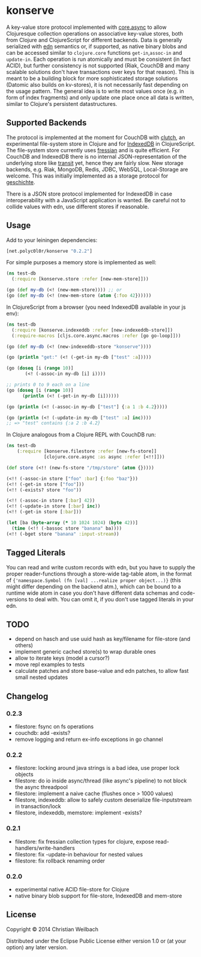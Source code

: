 # konserve

A key-value store protocol implemented with [core.async](https://github.com/clojure/core.async) to allow Clojuresque collection operations on associative key-value stores, both from Clojure and ClojureScript for different backends. Data is generally serialized with [edn](https://github.com/edn-format/edn) semantics or, if supported, as native binary blobs and can be accessed similar to `clojure.core` functions `get-in`,`assoc-in` and `update-in`. Each operation is run atomically and must be consistent (in fact ACID), but further consistency is not supported (Riak, CouchDB and many scalable solutions don't have transactions over keys for that reason). This is meant to be a building block for more sophisticated storage solutions (Datomic also builds on kv-stores), it is not necessarily fast depending on the usage pattern. The general idea is to write most values once (e.g. in form of index fragments) and only update one place once all data is written, similar to Clojure's persistent datastructures.

## Supported Backends

The protocol is implemented at the moment for CouchDB with [clutch](https://github.com/clojure-clutch/clutch), an experimental file-system store in Clojure and for [IndexedDB](https://developer.mozilla.org/en-US/docs/IndexedDB) in ClojureScript. The file-system store currently uses [fressian](https://github.com/clojure/data.fressian) and is quite efficient. For CouchDB and IndexedDB there is no internal JSON-representation of the underlying store like [transit](https://github.com/cognitect/transit-clj) yet, hence they are fairly slow.  New storage backends, e.g. Riak, MongoDB, Redis, JDBC, WebSQL, Local-Storage are welcome. This was initially implemented as a storage protocol for [geschichte](https://github.com/ghubber/geschichte).

There is a JSON store protocol implemented for IndexedDB in case interoperability with a JavaScript application is wanted. Be careful not to collide values with edn, use different stores if reasonable.

## Usage

Add to your leiningen dependencies:

~~~clojure
[net.polyc0l0r/konserve "0.2.2"]
~~~

For simple purposes a memory store is implemented as well:
~~~clojure
(ns test-db
  (:require [konserve.store :refer [new-mem-store]]))

(go (def my-db (<! (new-mem-store)))) ;; or
(go (def my-db (<! (new-mem-store (atom {:foo 42})))))
~~~

In ClojureScript from a browser (you need IndexedDB available in your js env):
~~~clojure
(ns test-db
  (:require [konserve.indexeddb :refer [new-indexeddb-store]])
  (:require-macros [cljs.core.async.macros :refer [go go-loop]]))

(go (def my-db (<! (new-indexeddb-store "konserve"))))

(go (println "get:" (<! (-get-in my-db ["test" :a]))))

(go (doseq [i (range 10)]
       (<! (-assoc-in my-db [i] i))))

;; prints 0 to 9 each on a line
(go (doseq [i (range 10)]
      (println (<! (-get-in my-db [i])))))

(go (println (<! (-assoc-in my-db ["test"] {:a 1 :b 4.2}))))

(go (println (<! (-update-in my-db ["test" :a] inc))))
;; => "test" contains {:a 2 :b 4.2}
~~~

In Clojure analogous from a Clojure REPL with CouchDB run:
~~~clojure
(ns test-db
    (:require [konserve.filestore :refer [new-fs-store]]
              [clojure.core.async :as async :refer [<!!]]))

(def store (<!! (new-fs-store "/tmp/store" (atom {}))))

(<!! (-assoc-in store ["foo" :bar] {:foo "baz"}))
(<!! (-get-in store ["foo"]))
(<!! (-exists? store "foo"))

(<!! (-assoc-in store [:bar] 42))
(<!! (-update-in store [:bar] inc))
(<!! (-get-in store [:bar]))

(let [ba (byte-array (* 10 1024 1024) (byte 42))]
  (time (<!! (-bassoc store "banana" ba))))
(<!! (-bget store "banana" :input-stream))
~~~

## Tagged Literals

You can read and write custom records with edn, but you have to supply the proper reader-functions through a store-wide tag-table atom, in the format of `{'namespace.Symbol (fn [val] ...realize proper object...)}` (this might differ depending on the backend atm.), which can be bound to a runtime wide atom in case you don't have different data schemas and code-versions to deal with. You can omit it, if you don't use tagged literals in your edn.

## TODO
- depend on hasch and use uuid hash as key/filename for file-store (and others)
- implement generic cached store(s) to wrap durable ones
- allow to iterate keys (model a cursor?)
- move repl examples to tests
- calculate patches and store base-value and edn patches, to allow fast small nested updates

## Changelog

### 0.2.3
- filestore: fsync on fs operations
- couchdb: add -exists?
- remove logging and return ex-info exceptions in go channel

### 0.2.2
- filestore: locking around java strings is a bad idea, use proper lock objects
- filestore: do io inside async/thread (like async's pipeline) to not block the async threadpool
- filestore: implement a naive cache (flushes once > 1000 values)
- filestore, indexeddb: allow to safely custom deserialize file-inputstream in transaction/lock
- filestore, indexeddb, memstore: implement -exists?

### 0.2.1
- filestore: fix fressian collection types for clojure, expose read-handlers/write-handlers
- filestore: fix -update-in behaviour for nested values
- filestore: fix rollback renaming order

### 0.2.0
- experimental native ACID file-store for Clojure
- native binary blob support for file-store, IndexedDB and mem-store

## License

Copyright © 2014 Christian Weilbach

Distributed under the Eclipse Public License either version 1.0 or (at
your option) any later version.
